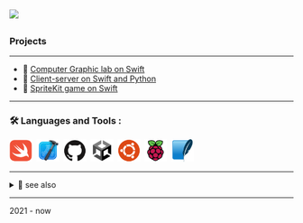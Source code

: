 
<div id="header" align="center">
  
</div>
<h1>
  <img src="https://media.giphy.com/media/hvRJCLFzcasrR4ia7z/giphy.gif" width="30px"/>
</h1>

### Projects
-------

*  [Computer Graphic lab on Swift](https://github.com/Uladz1slau/JENEVA)
*  [Client-server on Swift and Python]( https://github.com/Uladz1slau/simply-client-server-with-python-and-swift)
*  [SpriteKit game on Swift](https://github.com/Uladz1slau/JENEVA)                                                                                    


                                                        
------

                                                                                    
### :hammer_and_wrench: Languages and Tools :
<img src="https://github.com/devicons/devicon/blob/master/icons/swift/swift-original.svg" title="Swift" alt="Swift" width="40" height="40"/>&nbsp;         <img src="https://github.com/devicons/devicon/blob/master/icons/xcode/xcode-original.svg" title="Xcode" alt="Xcode" width="40" height="40"/>&nbsp;         <img src="https://github.com/devicons/devicon/blob/master/icons/github/github-original.svg" title="GitHub" alt="Github" width="40" height="40"/>&nbsp;     <img src="https://github.com/devicons/devicon/blob/master/icons/unity/unity-original.svg" title="Unity" alt="Unity" width="40" height="40"/>&nbsp;          <img src="https://github.com/devicons/devicon/blob/master/icons/ubuntu/ubuntu-plain.svg" title="Ubuntu" alt="Ubuntu" width="40" height="40"/>&nbsp; 
<img src="https://github.com/devicons/devicon/blob/master/icons/raspberrypi/raspberrypi-original.svg" title="Raspberrypi" alt="Raspberrypi" width="40" height="40"/>&nbsp; 
<img src="https://github.com/devicons/devicon/blob/master/icons/sqlite/sqlite-original.svg" title="sqlLite" alt="sqlLite" width="40" height="40"/>&nbsp; 

------
                                                                                                                                          
<details>
<summary>🔗 see also </summary>

* [Unity 3d game](https://github.com/Uladz1slau/JENEVA)
* [Solo Unity 2d game](https://github.com/Uladz1slau/Drift_Phonk)

</details>
                                     
------
                                                                                   
2021 - now
